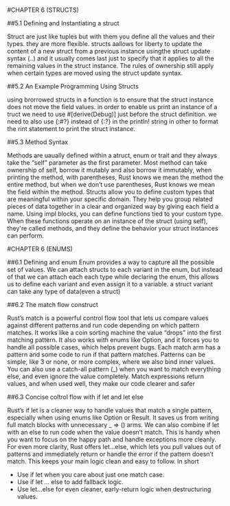 #CHAPTER 6 (STRUCTS)


##5.1 Defining and Instantiating a struct

Struct are just like tuples but with them you define all the values and their types. they are more flexible.
structs aallows for liberty to update the content of a new struct from a previous instance usingthe struct update syntax (..) and it usually comes last just to specify that it applies to all the remaining values in the struct instance. The rules of ownership still apply when certain types are moved using the struct update syntax.

##5.2 An Example Programming Using Structs

using brorrowed structs in a function is to ensure that the struct instance does not move the field values.
in order to enable us print an instance of a truct we need to use #[derive(Debug)] just before the struct definition. 
we need to also use {:#?} instead of {:?} in the println! string in other to format the rint statement to print the struct instance.

##5.3 Method Syntax

Methods are uaually defined within a atruct, enum or trait and they always take the “self” parameter as the first parameter.
Most method can take ownership of self, borrow it mutably and also borrow it immutably,
when printing the method, with parentheses, Rust knows we mean the method the entire method, but when we don’t use parentheses, Rust knows we mean the field within the method. Structs allow you to define custom types that are meaningful within your specific domain. They help you group related pieces of data together in a clear and organized way by giving each field a name. Using impl blocks, you can define functions tied to your custom type. When these functions operate on an instance of the struct (using self), they're called methods, and they define the behavior your struct instances can perform.
 


#CHAPTER 6 (ENUMS)


##6.1 Defining and enum
Enum provides a way to capture all the possible set of values. 
We can attach structs to each variant in the enum, but instead of that we can attach each each type while declaring the enum, this allows us to define each variant and even assign it to a variable. a struct variant can take any type of data(even a struct)

##6.2 The match flow construct

Rust’s match is a powerful control flow tool that lets us compare values against different patterns and run code depending on which pattern matches. It works like a coin sorting machine the value “drops” into the first matching pattern.
It also works with enums like Option<T>, and it forces you to handle all possible cases, which helps prevent bugs. Each match arm has a pattern and some code to run if that pattern matches.
Patterns can be simple, like 3 or none, or more complex, where we also bind inner values. You can also use a catch-all pattern (_) when you want to match everything else, and even ignore the value completely.
Match expressions return values, and when used well, they make our code clearer and safer

##6.3 Concise coltrol flow with if let and let else

Rust’s if let is a cleaner way to handle values that match a single pattern, especially when using enums like Option or Result. It saves us from writing full match blocks with unnecessary _ => () arms.
We can also combine if let with an else to run code when the value doesn’t match. This is handy when you want to focus on the happy path and handle exceptions more cleanly.
For even more clarity, Rust offers let...else, which lets you pull values out of patterns and immediately return or handle the error if the pattern doesn’t match. This keeps your main logic clean and easy to follow.
In short
* Use if let when you care about just one match case.
* Use if let ... else to add fallback logic.
* Use let...else for even cleaner, early-return logic when destructuring values.

